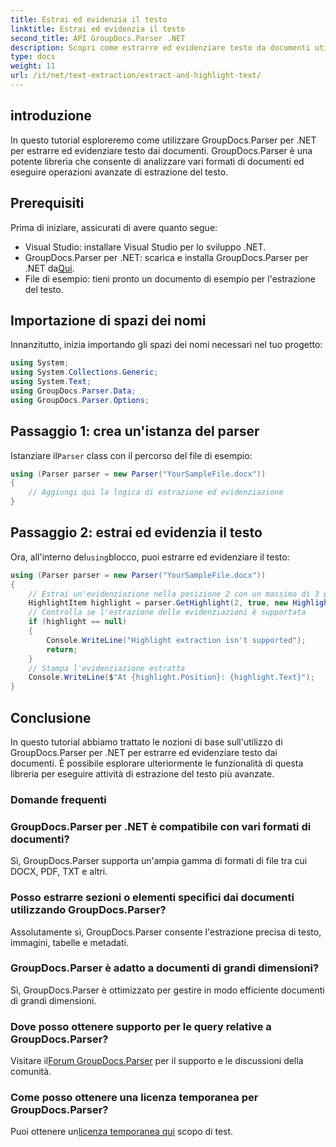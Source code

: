 ```yaml
---
title: Estrai ed evidenzia il testo
linktitle: Estrai ed evidenzia il testo
second_title: API GroupDocs.Parser .NET
description: Scopri come estrarre ed evidenziare testo da documenti utilizzando GroupDocs.Parser per .NET. Semplici passaggi per un'estrazione efficiente del testo nei tuoi progetti .NET.
type: docs
weight: 11
url: /it/net/text-extraction/extract-and-highlight-text/
---
```

## introduzione
In questo tutorial esploreremo come utilizzare GroupDocs.Parser per .NET per estrarre ed evidenziare testo dai documenti. GroupDocs.Parser è una potente libreria che consente di analizzare vari formati di documenti ed eseguire operazioni avanzate di estrazione del testo.
## Prerequisiti
Prima di iniziare, assicurati di avere quanto segue:
- Visual Studio: installare Visual Studio per lo sviluppo .NET.
-  GroupDocs.Parser per .NET: scarica e installa GroupDocs.Parser per .NET da[Qui](https://releases.groupdocs.com/parser/net/).
- File di esempio: tieni pronto un documento di esempio per l'estrazione del testo.

## Importazione di spazi dei nomi
Innanzitutto, inizia importando gli spazi dei nomi necessari nel tuo progetto:
```csharp
using System;
using System.Collections.Generic;
using System.Text;
using GroupDocs.Parser.Data;
using GroupDocs.Parser.Options;
```
## Passaggio 1: crea un'istanza del parser
 Istanziare il`Parser` class con il percorso del file di esempio:
```csharp
using (Parser parser = new Parser("YourSampleFile.docx"))
{
    // Aggiungi qui la logica di estrazione ed evidenziazione
}
```
## Passaggio 2: estrai ed evidenzia il testo
 Ora, all'interno del`using`blocco, puoi estrarre ed evidenziare il testo:
```csharp
using (Parser parser = new Parser("YourSampleFile.docx"))
{
    // Estrai un'evidenziazione nella posizione 2 con un massimo di 3 parole
    HighlightItem highlight = parser.GetHighlight(2, true, new HighlightOptions(3));
    // Controlla se l'estrazione delle evidenziazioni è supportata
    if (highlight == null)
    {
        Console.WriteLine("Highlight extraction isn't supported");
        return;
    }
    // Stampa l'evidenziazione estratta
    Console.WriteLine($"At {highlight.Position}: {highlight.Text}");
}
```

## Conclusione
In questo tutorial abbiamo trattato le nozioni di base sull'utilizzo di GroupDocs.Parser per .NET per estrarre ed evidenziare testo dai documenti. È possibile esplorare ulteriormente le funzionalità di questa libreria per eseguire attività di estrazione del testo più avanzate.

### Domande frequenti
### GroupDocs.Parser per .NET è compatibile con vari formati di documenti?
Sì, GroupDocs.Parser supporta un'ampia gamma di formati di file tra cui DOCX, PDF, TXT e altri.
### Posso estrarre sezioni o elementi specifici dai documenti utilizzando GroupDocs.Parser?
Assolutamente sì, GroupDocs.Parser consente l'estrazione precisa di testo, immagini, tabelle e metadati.
### GroupDocs.Parser è adatto a documenti di grandi dimensioni?
Sì, GroupDocs.Parser è ottimizzato per gestire in modo efficiente documenti di grandi dimensioni.
### Dove posso ottenere supporto per le query relative a GroupDocs.Parser?
 Visitare il[Forum GroupDocs.Parser](https://forum.groupdocs.com/c/parser/17) per il supporto e le discussioni della comunità.
### Come posso ottenere una licenza temporanea per GroupDocs.Parser?
 Puoi ottenere un[licenza temporanea qui](https://purchase.groupdocs.com/temporary-license/) scopo di test.